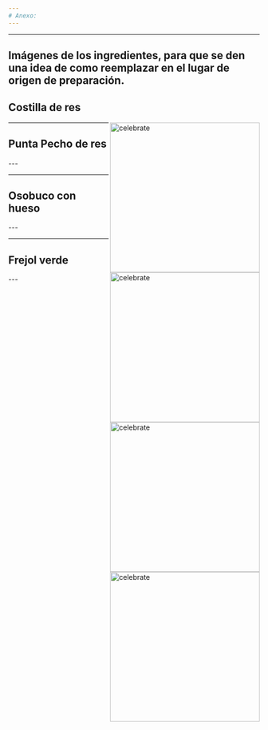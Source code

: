 ```yaml
---
# Anexo:
---
```

---
Imágenes de los ingredientes, para que se den una idea de como reemplazar en el lugar de origen de preparación.
---
## Costilla de res
<img src=https://github.com/AnyCumpa/Any-Cumpa.github.io/blob/Mis-Paginas/sopa_menestron.jpg alt=celebrate width=300 align=right>

---
## Punta Pecho de res
<img src=https://github.com/AnyCumpa/Any-Cumpa.github.io/blob/Mis-Paginas/sopa_menestron.jpg alt=celebrate width=300 align=right>
---

---
## Osobuco con hueso
<img src=https://github.com/AnyCumpa/Any-Cumpa.github.io/blob/Mis-Paginas/sopa_menestron.jpg alt=celebrate width=300 align=right>
---

---
## Frejol verde
<img src=https://github.com/AnyCumpa/Any-Cumpa.github.io/blob/Mis-Paginas/sopa_menestron.jpg alt=celebrate width=300 align=right>
---
